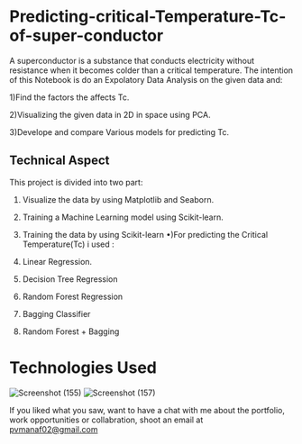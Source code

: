 
# Predicting-critical-Temperature-Tc-of-super-conductor

A superconductor is a substance that conducts electricity without resistance when it becomes colder than a critical temperature. The intention of this Notebook is do an Expolatory Data Analysis on the given data and:

1)Find the factors the affects Tc.

2)Visualizing the given data in 2D in space using PCA.

3)Develope and compare Various models for predicting Tc.


## Technical Aspect

This project is divided into two part:

1) Visualize the data by using Matplotlib and Seaborn.

2) Training a Machine Learning model using Scikit-learn.

2) Training the data by using Scikit-learn
•)For predicting the Critical Temperature(Tc) i used :
1) Linear Regression.
2) Decision Tree Regression
3) Random Forest Regression
4) Bagging Classifier
5) Random Forest + Bagging
# Technologies Used
![Screenshot (155)](https://user-images.githubusercontent.com/84491967/139635128-5ac86cca-3de3-483e-9ba2-d0de52da5e49.png)
![Screenshot (157)](https://user-images.githubusercontent.com/84491967/140642806-d77b4a89-7c81-4fd7-83da-2c1f694212f6.png)



If you liked what you saw, want to have a chat with me about the portfolio, work opportunities or collabration, shoot an email at pvmanaf02@gmail.com

